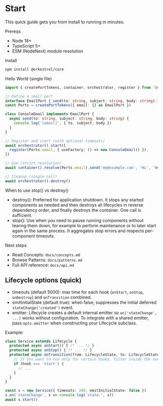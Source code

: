 # Start

This quick guide gets you from install to running in minutes.

Prereqs
- Node 18+
- TypeScript 5+
- ESM (NodeNext) module resolution

Install
```sh
npm install @orkestrel/core
```

Hello World (single file)
```ts
import { createPortTokens, container, orchestrator, register } from '@orkestrel/core'

// Define a small port
interface EmailPort { send(to: string, subject: string, body: string): Promise<void> }
const Ports = createPortTokens({ email: {} as EmailPort })

class ConsoleEmail implements EmailPort {
  async send(to: string, subject: string, body: string) {
    console.log('[email]', { to, subject, body })
  }
}

// Register and start (with optional timeouts)
await orchestrator().start([
  register(Ports.email, { useFactory: () => new ConsoleEmail() }),
])

// Use (strict resolution)
await container().resolve(Ports.email).send('me@example.com', 'Hi', 'Welcome!')

// Cleanup (single call)
await orchestrator().destroy()
```

When to use stop() vs destroy()
- destroy(): Preferred for application shutdown. It stops any started components as needed and then destroys all lifecycles in reverse dependency order, and finally destroys the container. One call is sufficient.
- stop(): Use when you need to pause running components without tearing them down, for example to perform maintenance or to later start again in the same process. It aggregates stop errors and respects per-component timeouts.

Next steps
- Read Concepts: `docs/concepts.md`
- Browse Patterns: `docs/patterns.md`
- Full API reference: `docs/api.md`

## Lifecycle options (quick)
- timeouts (default 5000): max time for each hook (`onStart`, `onStop`, `onDestroy`) and `onTransition` combined.
- emitInitialState (default true): when false, suppresses the initial deferred `stateChange('created')` event.
- emitter: Lifecycle creates a default internal emitter so `on('stateChange', ...)` works without configuration. To integrate with a shared emitter, pass `opts.emitter` when constructing your Lifecycle subclass.

Example:
```ts
class Service extends Lifecycle {
  protected async onStart() { /* ... */ }
  protected async onStop() { /* ... */ }
  protected async onTransition(from: LifecycleState, to: LifecycleState, hook: 'create'|'start'|'stop'|'destroy') {
    // If you want to run only for certain hooks, filter inside the override
    if (hook === 'start') {
      // ...
    }
  }
}

const s = new Service({ timeouts: 200, emitInitialState: false })
s.on('stateChange', s => console.log('state:', s))
await s.start()
```
